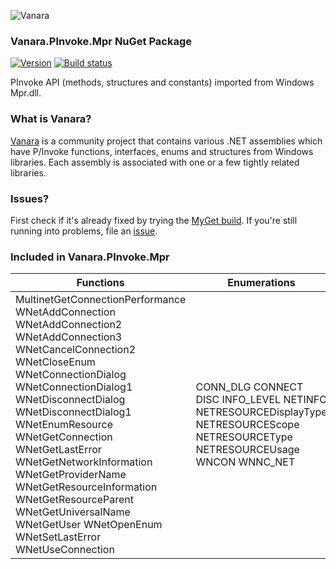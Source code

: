 ﻿![Vanara](https://raw.githubusercontent.com/dahall/Vanara/master/docs/icons/VanaraHeading.png)
### **Vanara.PInvoke.Mpr NuGet Package**
[![Version](https://img.shields.io/nuget/v/Vanara.PInvoke.Mpr?label=NuGet&style=flat-square)](https://github.com/dahall/Vanara/releases)
[![Build status](https://github.com/dahall/Vanara/actions/workflows/cibuild.yml/badge.svg?branch=master)](https://github.com/dahall/Vanara/actions/workflows/cibuild.yml)

PInvoke API (methods, structures and constants) imported from Windows Mpr.dll.

### **What is Vanara?**

[Vanara](https://github.com/dahall/Vanara) is a community project that contains various .NET assemblies which have P/Invoke functions, interfaces, enums and structures from Windows libraries. Each assembly is associated with one or a few tightly related libraries.

### **Issues?**

First check if it's already fixed by trying the [MyGet build](https://www.myget.org/feed/Packages/vanara).
If you're still running into problems, file an [issue](https://github.com/dahall/Vanara/issues).

### **Included in Vanara.PInvoke.Mpr**

Functions | Enumerations | Structures
--- | --- | ---
MultinetGetConnectionPerformance WNetAddConnection WNetAddConnection2 WNetAddConnection3 WNetCancelConnection2 WNetCloseEnum WNetConnectionDialog WNetConnectionDialog1 WNetDisconnectDialog WNetDisconnectDialog1 WNetEnumResource WNetGetConnection WNetGetLastError WNetGetNetworkInformation WNetGetProviderName WNetGetResourceInformation WNetGetResourceParent WNetGetUniversalName WNetGetUser WNetOpenEnum WNetSetLastError WNetUseConnection  | CONN_DLG CONNECT DISC INFO_LEVEL NETINFO NETRESOURCEDisplayType NETRESOURCEScope NETRESOURCEType NETRESOURCEUsage WNCON WNNC_NET             | CONNECTDLGSTRUCT DISCDLGSTRUCT NETCONNECTINFOSTRUCT NETINFOSTRUCT NETRESOURCE REMOTE_NAME_INFO UNIVERSAL_NAME_INFO                
